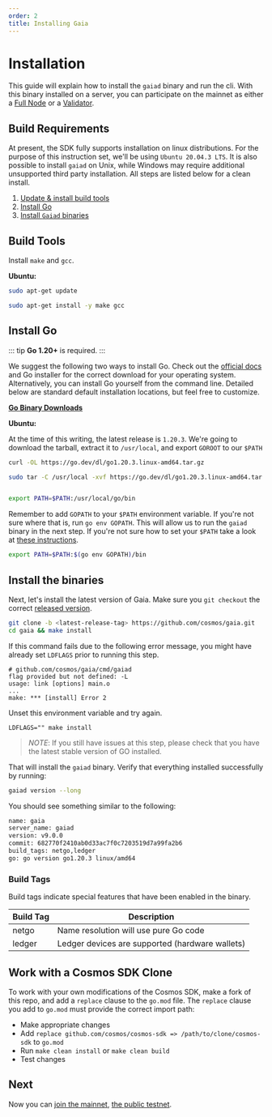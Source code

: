 ```yaml
---
order: 2
title: Installing Gaia
---
```


# Installation

This guide will explain how to install the `gaiad` binary and run the cli. With this binary installed on a server, you can participate on the mainnet as either a [Full Node](../hub-tutorials/join-mainnet.md) or a [Validator](../validators/validator-setup.md).

## Build Requirements

At present, the SDK fully supports installation on linux distributions. For the purpose of this instruction set, we'll be using `Ubuntu 20.04.3 LTS`. It is also possible to install `gaiad` on Unix, while Windows may require additional unsupported third party installation. All steps are listed below for a clean install.

1. [Update & install build tools](#build-tools)
2. [Install Go](#install-go)
3. [Install `Gaiad` binaries](#install-the-binaries)

## Build Tools

Install `make` and `gcc`.

**Ubuntu:**

```bash
sudo apt-get update

sudo apt-get install -y make gcc
```

## Install Go

::: tip
**Go 1.20+** is required.
:::

We suggest the following two ways to install Go. Check out the [official docs](https://golang.org/doc/install) and Go installer for the correct download for your operating system. Alternatively, you can install Go yourself from the command line. Detailed below are standard default installation locations, but feel free to customize.

**[Go Binary Downloads](https://go.dev/dl/)**

**Ubuntu:**

At the time of this writing, the latest release is `1.20.3`. We're going to download the tarball, extract it to `/usr/local`, and export `GOROOT` to our `$PATH`

```bash
curl -OL https://go.dev/dl/go1.20.3.linux-amd64.tar.gz

sudo tar -C /usr/local -xvf https://go.dev/dl/go1.20.3.linux-amd64.tar.gz


export PATH=$PATH:/usr/local/go/bin

```

Remember to add `GOPATH` to your `$PATH` environment variable. If you're not sure where that is, run `go env GOPATH`. This will allow us to run the `gaiad` binary in the next step. If you're not sure how to set your `$PATH` take a look at [these instructions](https://superuser.com/questions/284342/what-are-path-and-other-environment-variables-and-how-can-i-set-or-use-them).

```bash
export PATH=$PATH:$(go env GOPATH)/bin
```

## Install the binaries

Next, let's install the latest version of Gaia. Make sure you `git checkout` the
correct [released version](https://github.com/cosmos/gaia/releases).

```bash
git clone -b <latest-release-tag> https://github.com/cosmos/gaia.git
cd gaia && make install
```

If this command fails due to the following error message, you might have already set `LDFLAGS` prior to running this step.

```
# github.com/cosmos/gaia/cmd/gaiad
flag provided but not defined: -L
usage: link [options] main.o
...
make: *** [install] Error 2
```

Unset this environment variable and try again.

```
LDFLAGS="" make install
```

> _NOTE_: If you still have issues at this step, please check that you have the latest stable version of GO installed.

That will install the `gaiad` binary. Verify that everything installed successfully by running:

```bash
gaiad version --long
```

You should see something similar to the following:

```bash
name: gaia
server_name: gaiad
version: v9.0.0
commit: 682770f2410ab0d33ac7f0c7203519d7a99fa2b6
build_tags: netgo,ledger
go: go version go1.20.3 linux/amd64
```

### Build Tags

Build tags indicate special features that have been enabled in the binary.

| Build Tag | Description                                     |
| --------- | ----------------------------------------------- |
| netgo     | Name resolution will use pure Go code           |
| ledger    | Ledger devices are supported (hardware wallets) |

## Work with a Cosmos SDK Clone

To work with your own modifications of the Cosmos SDK, make a fork of this repo, and add a `replace` clause to the `go.mod` file.
The `replace` clause you add to `go.mod` must provide the correct import path:

- Make appropriate changes
- Add `replace github.com/cosmos/cosmos-sdk => /path/to/clone/cosmos-sdk` to `go.mod`
- Run `make clean install` or `make clean build`
- Test changes

## Next

Now you can [join the mainnet](../hub-tutorials/join-mainnet.md), [the public testnet](../hub-tutorials/join-testnet.md).
